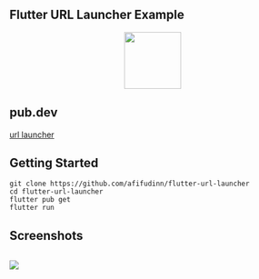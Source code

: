 ## Flutter URL Launcher Example

<p align="center">
  <img src="https://avatars.githubusercontent.com/u/94339143?v=4" width=100/>
</p>

## pub.dev

[url launcher](https://pub.dev/packages/url_launcher)

## Getting Started

```
git clone https://github.com/afifudinn/flutter-url-launcher
cd flutter-url-launcher
flutter pub get
flutter run
```

## Screenshots

<p style="float: left;">
  <img src="https://github.com/afifudinx/Flutter-Example/Old/flutter-url-launcher/blob/main/screenshots/1.png"/>
</p>
